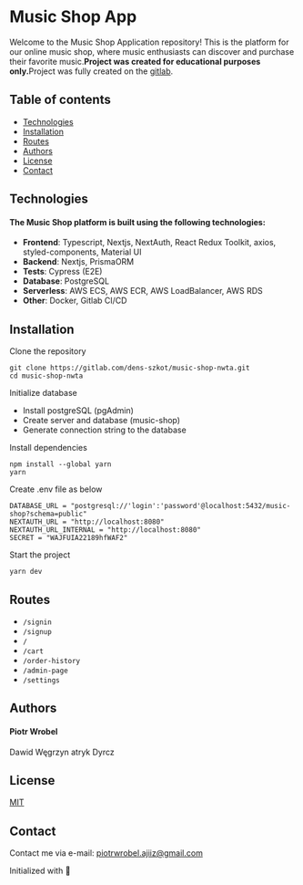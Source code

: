 # Music Shop App
Welcome to the Music Shop Application repository! This is the platform for our online music shop, where music enthusiasts can discover and purchase their favorite music.<b>Project was created for educational purposes only.</b>Project was fully created on the 
[gitlab](https://gitlab.com/dens-szkot/music-shop-nwta).

## Table of contents
* [Technologies](#technologies)
* [Installation](#installation)
* [Routes](#routes)
* [Authors](#authors)
* [License](#license)
* [Contact](#contact)

## Technologies
#### The Music Shop platform is built using the following technologies:
* <b>Frontend</b>: Typescript, Nextjs, NextAuth, React Redux Toolkit, axios, styled-components, Material UI
* <b>Backend</b>: Nextjs, PrismaORM
* <b>Tests</b>: Cypress (E2E)
* <b>Database</b>: PostgreSQL
* <b>Serverless</b>: AWS ECS, AWS ECR, AWS LoadBalancer, AWS RDS
* <b>Other</b>: Docker, Gitlab CI/CD

## Installation
Clone the repository
```
git clone https://gitlab.com/dens-szkot/music-shop-nwta.git
cd music-shop-nwta
```
Initialize database
* Install postgreSQL (pgAdmin)
* Create server and database (music-shop)
* Generate connection string to the database

Install dependencies
```
npm install --global yarn
yarn
```
Create .env file as below
```
DATABASE_URL = "postgresql://'login':'password'@localhost:5432/music-shop?schema=public"
NEXTAUTH_URL = "http://localhost:8080"
NEXTAUTH_URL_INTERNAL = "http://localhost:8080"
SECRET = "WAJFUIA22189hfWAF2"
```
Start the project
```
yarn dev
```

## Routes
* `/signin`
* `/signup`
* `/`
* `/cart`
* `/order-history`
* `/admin-page`
* `/settings`

## Authors
#### Piotr Wrobel
Dawid Węgrzyn
atryk Dyrcz

## License
[MIT](https://choosealicense.com/licenses/mit/)

## Contact
Contact me via e-mail: piotrwrobel.ajiiz@gmail.com

Initialized with 🖤
